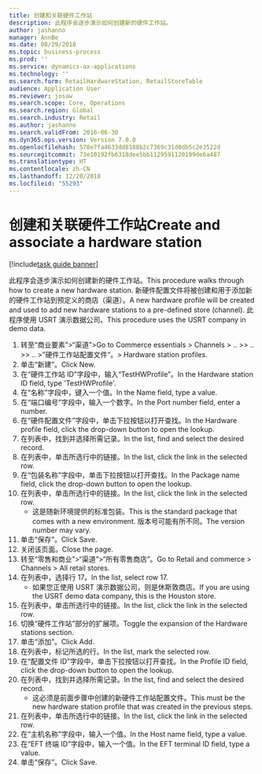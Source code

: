 ```yaml
---
title: 创建和关联硬件工作站
description: 此程序会逐步演示如何创建新的硬件工作站。
author: jashanno
manager: AnnBe
ms.date: 08/29/2018
ms.topic: business-process
ms.prod: ''
ms.service: dynamics-ax-applications
ms.technology: ''
ms.search.form: RetailHardwareStation, RetailStoreTable
audience: Application User
ms.reviewer: josaw
ms.search.scope: Core, Operations
ms.search.region: Global
ms.search.industry: Retail
ms.author: jashanno
ms.search.validFrom: 2016-06-30
ms.dyn365.ops.version: Version 7.0.0
ms.openlocfilehash: 578e7fa4633dd8188b2c7369c31d0db5c2e3522d
ms.sourcegitcommit: 73e10192fb6318dee5bb1129591120199de6a487
ms.translationtype: HT
ms.contentlocale: zh-CN
ms.lasthandoff: 12/20/2018
ms.locfileid: "55293"
---
```

# <a name="create-and-associate-a-hardware-station"></a><span data-ttu-id="46ee7-103">创建和关联硬件工作站</span><span class="sxs-lookup"><span data-stu-id="46ee7-103">Create and associate a hardware station</span></span>

[!include[task guide banner](../includes/task-guide-banner.md)]

<span data-ttu-id="46ee7-104">此程序会逐步演示如何创建新的硬件工作站。</span><span class="sxs-lookup"><span data-stu-id="46ee7-104">This procedure walks through how to create a new hardware station.</span></span> <span data-ttu-id="46ee7-105">新硬件配置文件将被创建和用于添加新的硬件工作站到预定义的商店（渠道）。</span><span class="sxs-lookup"><span data-stu-id="46ee7-105">A new hardware profile will be created and used to add new hardware stations to a pre-defined store (channel).</span></span> <span data-ttu-id="46ee7-106">此程序使用 USRT 演示数据公司。</span><span class="sxs-lookup"><span data-stu-id="46ee7-106">This procedure uses the USRT company in demo data.</span></span>

1. <span data-ttu-id="46ee7-107">转至“商业要素”>“渠道”></span><span class="sxs-lookup"><span data-stu-id="46ee7-107">Go to Commerce essentials > Channels > ..</span></span> <span data-ttu-id="46ee7-108">></span><span class="sxs-lookup"><span data-stu-id="46ee7-108">> ..</span></span> <span data-ttu-id="46ee7-109">></span><span class="sxs-lookup"><span data-stu-id="46ee7-109">> ..</span></span> <span data-ttu-id="46ee7-110">>”硬件工作站配置文件“。</span><span class="sxs-lookup"><span data-stu-id="46ee7-110">> Hardware station profiles.</span></span>
2. <span data-ttu-id="46ee7-111">单击“新建”。</span><span class="sxs-lookup"><span data-stu-id="46ee7-111">Click New.</span></span>
3. <span data-ttu-id="46ee7-112">在“硬件工作站 ID”字段中，输入“TestHWProfile”。</span><span class="sxs-lookup"><span data-stu-id="46ee7-112">In the Hardware station ID field, type 'TestHWProfile'.</span></span>
4. <span data-ttu-id="46ee7-113">在“名称”字段中，键入一个值。</span><span class="sxs-lookup"><span data-stu-id="46ee7-113">In the Name field, type a value.</span></span>
5. <span data-ttu-id="46ee7-114">在“端口编号”字段中，输入一个数字。</span><span class="sxs-lookup"><span data-stu-id="46ee7-114">In the Port number field, enter a number.</span></span>
6. <span data-ttu-id="46ee7-115">在“硬件配置文件”字段中，单击下拉按钮以打开查找。</span><span class="sxs-lookup"><span data-stu-id="46ee7-115">In the Hardware profile field, click the drop-down button to open the lookup.</span></span>
7. <span data-ttu-id="46ee7-116">在列表中，找到并选择所需记录。</span><span class="sxs-lookup"><span data-stu-id="46ee7-116">In the list, find and select the desired record.</span></span>
8. <span data-ttu-id="46ee7-117">在列表中，单击所选行中的链接。</span><span class="sxs-lookup"><span data-stu-id="46ee7-117">In the list, click the link in the selected row.</span></span>
9. <span data-ttu-id="46ee7-118">在“包装名称”字段中，单击下拉按钮以打开查找。</span><span class="sxs-lookup"><span data-stu-id="46ee7-118">In the Package name field, click the drop-down button to open the lookup.</span></span>
10. <span data-ttu-id="46ee7-119">在列表中，单击所选行中的链接。</span><span class="sxs-lookup"><span data-stu-id="46ee7-119">In the list, click the link in the selected row.</span></span>
    * <span data-ttu-id="46ee7-120">这是随新环境提供的标准包装。</span><span class="sxs-lookup"><span data-stu-id="46ee7-120">This is the standard package that comes with a new environment.</span></span> <span data-ttu-id="46ee7-121">版本号可能有所不同。</span><span class="sxs-lookup"><span data-stu-id="46ee7-121">The version number may vary.</span></span>  
11. <span data-ttu-id="46ee7-122">单击“保存”。</span><span class="sxs-lookup"><span data-stu-id="46ee7-122">Click Save.</span></span>
12. <span data-ttu-id="46ee7-123">关闭该页面。</span><span class="sxs-lookup"><span data-stu-id="46ee7-123">Close the page.</span></span>
13. <span data-ttu-id="46ee7-124">转至“零售和商业”>“渠道”>“所有零售商店”。</span><span class="sxs-lookup"><span data-stu-id="46ee7-124">Go to Retail and commerce > Channels > All retail stores.</span></span>
14. <span data-ttu-id="46ee7-125">在列表中，选择行 17。</span><span class="sxs-lookup"><span data-stu-id="46ee7-125">In the list, select row 17.</span></span>
    * <span data-ttu-id="46ee7-126">如果您正使用 USRT 演示数据公司，则是休斯敦商店。</span><span class="sxs-lookup"><span data-stu-id="46ee7-126">If you are using the USRT demo data company, this is the Houston store.</span></span>  
15. <span data-ttu-id="46ee7-127">在列表中，单击所选行中的链接。</span><span class="sxs-lookup"><span data-stu-id="46ee7-127">In the list, click the link in the selected row.</span></span>
16. <span data-ttu-id="46ee7-128">切换“硬件工作站”部分的扩展项。</span><span class="sxs-lookup"><span data-stu-id="46ee7-128">Toggle the expansion of the Hardware stations section.</span></span>
17. <span data-ttu-id="46ee7-129">单击“添加”。</span><span class="sxs-lookup"><span data-stu-id="46ee7-129">Click Add.</span></span>
18. <span data-ttu-id="46ee7-130">在列表中，标记所选的行。</span><span class="sxs-lookup"><span data-stu-id="46ee7-130">In the list, mark the selected row.</span></span>
19. <span data-ttu-id="46ee7-131">在“配置文件 ID”字段中，单击下拉按钮以打开查找。</span><span class="sxs-lookup"><span data-stu-id="46ee7-131">In the Profile ID field, click the drop-down button to open the lookup.</span></span>
20. <span data-ttu-id="46ee7-132">在列表中，找到并选择所需记录。</span><span class="sxs-lookup"><span data-stu-id="46ee7-132">In the list, find and select the desired record.</span></span>
    * <span data-ttu-id="46ee7-133">这必须是前面步骤中创建的新硬件工作站配置文件。</span><span class="sxs-lookup"><span data-stu-id="46ee7-133">This must be the new hardware station profile that was created in the previous steps.</span></span>  
21. <span data-ttu-id="46ee7-134">在列表中，单击所选行中的链接。</span><span class="sxs-lookup"><span data-stu-id="46ee7-134">In the list, click the link in the selected row.</span></span>
22. <span data-ttu-id="46ee7-135">在“主机名称”字段中，输入一个值。</span><span class="sxs-lookup"><span data-stu-id="46ee7-135">In the Host name field, type a value.</span></span>
23. <span data-ttu-id="46ee7-136">在“EFT 终端 ID”字段中，输入一个值。</span><span class="sxs-lookup"><span data-stu-id="46ee7-136">In the EFT terminal ID field, type a value.</span></span>
24. <span data-ttu-id="46ee7-137">单击“保存”。</span><span class="sxs-lookup"><span data-stu-id="46ee7-137">Click Save.</span></span>

